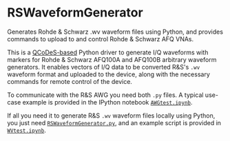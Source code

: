 # RSWaveformGenerator
Generates Rohde &amp; Schwarz .wv waveform files using Python, and provides commands to upload to and control Rohde & Schwarz AFQ VNAs.

This is a [QCoDeS-based](https://github.com/QCoDeS/Qcodes) Python driver to generate I/Q waveforms with markers for Rohde & Schwarz AFQ100A and AFQ100B arbitrary waveform generators. It enables vectors of I/Q data to be converted R&S's ``.wv`` waveform format and uploaded to the device, along with the necessary commands for remote control of the device.

To communicate with the R&S AWG you need both ``.py`` files. A typical use-case example is provided in the IPython notebook [``AWGtest.ipynb``](AWGtest.ipynb).

If all you need it to generate R&S ``.wv`` waveform files locally using Python, you just need [``RSWaveformGenerator.py``](RSWaveformGenerator.py), and an example script is provided in [``WVtest.ipynb``](WVtest.ipynb).
